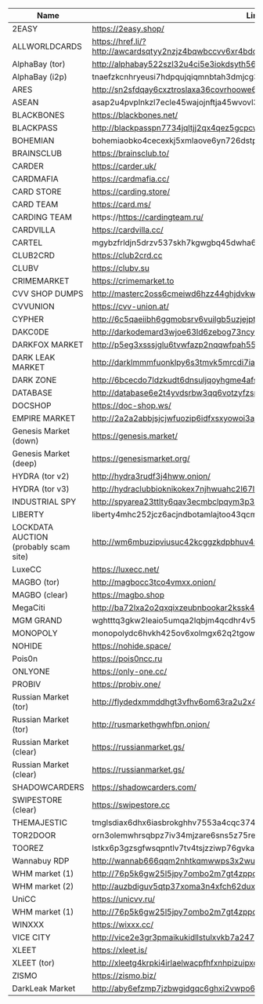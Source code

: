 |Name|Link|
| ------ | ------ |
|2EASY| https://2easy.shop/|
|ALLWORLDCARDS| https://href.li/?http://awcardsqtyy2nzjz4bqwbccvv6xr4bdcwcgfyewd7gsx5mhh63c2lsad.onion|
|AlphaBay (tor)| http://alphabay522szl32u4ci5e3iokdsyth56ei7rwngr2wm7i5jo54j2eid.onion|
|AlphaBay (i2p)| tnaefzkcnhryeusi7hdpqujqiqmnbtah3dmjcg3gvezohunjuxbq.b32.i2p|
|ARES| http://sn2sfdqay6cxztroslaxa36covrhoowe6a5xug6wlm6ek7nmeiujgvad.onion/|
|ASEAN| asap2u4pvplnkzl7ecle45wajojnftja45wvovl3jrvhangeyq67ziid.onion|
|BLACKBONES| https://blackbones.net/|
|BLACKPASS| http://blackpasspn7734jqltjj2qx4qez5gcpcwujuugymky3lzcmmcfpzbyd.onion/|
|BOHEMIAN| bohemiaobko4cecexkj5xmlaove6yn726dstp5wfw4pojjwp6762paqd.onion|
|BRAINSCLUB| https://brainsclub.to/|
|CARDER| https://carder.uk/|
|CARDMAFIA| https://cardmafia.cc/|
|CARD STORE| https://carding.store/|
|CARD TEAM| https://card.ms/|
|CARDING TEAM| https://https://cardingteam.ru/|
|CARDVILLA| https://cardvilla.cc/|
|CARTEL| mgybzfrldjn5drzv537skh7kgwgbq45dwha67r4elda4vl7m6qul5xqd.onion|
|CLUB2CRD|https://club2crd.cc|
|CLUBV |https://clubv.su|
|CRIMEMARKET|https://crimemarket.to|
|CVV SHOP DUMPS|http://masterc2oss6cmeiwd6hzz44ghjdvkw2og6zv5iczcrssrbkrbuhn3qd.onion/login|
|CVVUNION|https://cvv-union.at/|
|CYPHER| http://6c5qaeiibh6ggmobsrv6vuilgb5uzjejpt2n3inoz2kv2sgzocymdvyd.onion/|
|DAKC0DE| http://darkodemard3wjoe63ld6zebog73ncy77zb2iwjtdjam4xwvpjmjitid.onion/|
|DARKFOX MARKET| http://p5eg3xsssjglu6tvwfazp2nqqwfpah55wr3ljil2bezp5shix5ruqsqd.onion/|
|DARK LEAK MARKET| http://darklmmmfuonklpy6s3tmvk5mrcdi7iapaw6eka45esmoryiiuug6aid.onion|
|DARK ZONE| http://6bcecdo7ldzkudt6dnsuljqoyhgme4afsnytarre5nucjhgzmrn4txad.onion|
|DATABASE| http://database6e2t4yvdsrbw3qq6votzyfzspaso7sjga2tchx6tov23nsid.onion/|
|DOCSHOP| https://doc-shop.ws/|
|EMPIRE MARKET| http://2a2a2abbjsjcjwfuozip6idfxsxyowoi3ajqyehqzfqyxezhacur7oyd.onion/|
|Genesis Market (down)| https://genesis.market/|
|Genesis Market (deep)| https://genesismarket.org/|
|HYDRA (tor v2)| http://hydra3rudf3j4hww.onion/|
|HYDRA (tor v3)| http://hydraclubbioknikokex7njhwuahc2l67lfiz7z36md2jvopda7nchid.onion/|
|INDUSTRIAL SPY| http://spyarea23ttlty6qav3ecmbclpqym3p32lksanoypvrqm6j5onstsjad.onion/user/login |
|LIBERTY| liberty4mhc252jcz6acjndbotamlajtoo43qcmz4i62lc4b2ol4aeyd.onion|
|LOCKDATA AUCTION (probably scam site)| http://wm6mbuzipviusuc42kcggzkdpbhuv45sn7olyamy6mcqqked3waslbqd.onion/|
|LuxeCC| https://luxecc.net/ | 
|MAGBO (tor)| http://magbocc3tco4vmxx.onion/|
|MAGBO (clear)| https://magbo.shop|
|MegaCiti | http://ba72lxa2o2qxqixzeubnbookar2kssk42ds63m2qvlnr7b4oqtyayvad.onion/ |
|MGM GRAND| wghtttq3gkw2leaio5umqa2lqbjm4qcdhr4v5jj3ftirohx3hfp62eyd.onion|
|MONOPOLY| monopolydc6hvkh425ov6xolmgx62q2tgown55zvhpngh75tz5xkzfyd.onion|
|NOHIDE| https://nohide.space/|
|Pois0n| https://pois0ncc.ru|
|ONLYONE| https://only-one.cc/|
|PROBIV|https://probiv.one/|
|Russian Market (tor)| http://flydedxmmddhgt3vfhv6om63ra2u2x4jxginulhxb6nzcnj3wwgavwyd.onion|
|Russian Market (tor)| http://rusmarkethgwhfbn.onion/|
|Russian Market (clear)| https://russianmarket.gs/|
|Russian Market (clear)| https://russianmarket.gs/|
|SHADOWCARDERS| https://shadowcarders.com/|
|SWIPESTORE (clear)| https://swipestore.cc|
|THEMAJESTIC| tmglsdiax6dhx6iasbrokghhv7553a4cqc374tcgkvgl3xmp6z5t5myd.onion|
|TOR2DOOR| orn3olemwhrsqbpz7iv34mjzare6sns5z75rea3qzwqlle76wxsdzeqd.onion|
|TOOREZ| lstkx6p3gzsgfwsqpntlv7tv4tsjzziwp76gvkaxx2mqe3whvlp243id.onion|
|Wannabuy RDP|http://wannab666qqm2nhtkqmwwps3x2wu2bv33ayvmf4jyb6g3ibmitdzkcyd.onion/|
|WHM market (1)| http://76p5k6gw25l5jpy7ombo2m7gt4zppowbz47sizvlzkigvnyhhc26znyd.onion|
|WHM market (2)| http://auzbdiguv5qtp37xoma3n4xfch62duxtdiu4cfrrwbxgckipd4aktxid.onion/|
|UniCC| https://unicvv.ru/|
|WHM market (1)| http://76p5k6gw25l5jpy7ombo2m7gt4zppowbz47sizvlzkigvnyhhc26znyd.onion|
|WINXXX| https://wixxx.cc/|
|VICE CITY| http://vice2e3gr3pmaikukidllstulxvkb7a247gkguihzvyk3gqwdpolqead.onion/|
|XLEET| https://xleet.is/|
|XLEET (tor)| http://xleetg4krpki4irlaelwacpfhfxnhpizuipxc7f3aztu7265fqvinfad.onion|
|ZISMO| https://zismo.biz/
|DarkLeak Market|http://aby6efzmp7jzbwgidgqc6ghxi2vwpo6d7eaood5xuoxutrfofsmzcjqd.onion
